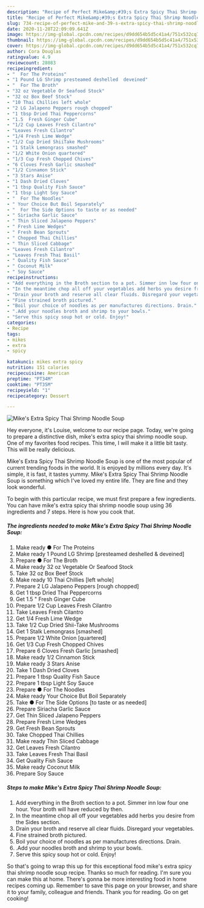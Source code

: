 ```yaml
---
description: "Recipe of Perfect Mike&amp;#39;s Extra Spicy Thai Shrimp Noodle Soup"
title: "Recipe of Perfect Mike&amp;#39;s Extra Spicy Thai Shrimp Noodle Soup"
slug: 734-recipe-of-perfect-mike-and-39-s-extra-spicy-thai-shrimp-noodle-soup
date: 2020-11-28T22:09:09.641Z
image: https://img-global.cpcdn.com/recipes/d9dd654b5d5c41a4/751x532cq70/mikes-extra-spicy-thai-shrimp-noodle-soup-recipe-main-photo.jpg
thumbnail: https://img-global.cpcdn.com/recipes/d9dd654b5d5c41a4/751x532cq70/mikes-extra-spicy-thai-shrimp-noodle-soup-recipe-main-photo.jpg
cover: https://img-global.cpcdn.com/recipes/d9dd654b5d5c41a4/751x532cq70/mikes-extra-spicy-thai-shrimp-noodle-soup-recipe-main-photo.jpg
author: Cora Douglas
ratingvalue: 4.9
reviewcount: 28083
recipeingredient:
- "  For The Proteins"
- "1 Pound LG Shrimp presteamed deshelled  deveined"
- "  For The Broth"
- "32 oz Vegetable Or Seafood Stock"
- "32 oz Box Beef Stock"
- "10 Thai Chillies left whole"
- "2 LG Jalapeno Peppers rough chopped"
- "1 tbsp Dried Thai Peppercorns"
- "1.5  Fresh Ginger Cube"
- "1/2 Cup Leaves Fresh Cilantro"
- "Leaves Fresh Cilantro"
- "1/4 Fresh Lime Wedge"
- "1/2 Cup Dried ShiiTake Mushrooms"
- "1 Stalk Lemongrass smashed"
- "1/2 White Onion quartered"
- "1/3 Cup Fresh Chopped Chives"
- "6 Cloves Fresh Garlic smashed"
- "1/2 Cinnamon Stick"
- "3 Stars Anise"
- "1 Dash Dried Cloves"
- "1 tbsp Quality Fish Sauce"
- "1 tbsp Light Soy Sauce"
- "  For The Noodles"
- " Your Choice But Boil Separately"
- "  For The Side Options to taste or as needed"
- " Siriacha Garlic Sauce"
- " Thin Sliced Jalapeno Peppers"
- " Fresh Lime Wedges"
- " Fresh Bean Sprouts"
- " Chopped Thai Chillies"
- " Thin Sliced Cabbage"
- "Leaves Fresh Cilantro"
- "Leaves Fresh Thai Basil"
- " Quality Fish Sauce"
- " Coconut Milk"
- " Soy Sauce"
recipeinstructions:
- "Add everything in the Broth section to a pot. Simmer inn low four one hour. Your broth will have reduced by then."
- "In the meantime chop all off your vegetables add herbs you desire from the Sides section."
- "Drain your broth and reserve all clear fluids. Disregard your vegetables."
- "Fine strained broth pictured."
- "Boil your choice of noodles as per manufactures directions. Drain."
- ".Add your noodles broth and shrimp to your bowls."
- "Serve this spicy soup hot or cold. Enjoy!"
categories:
- Recipe
tags:
- mikes
- extra
- spicy

katakunci: mikes extra spicy 
nutrition: 151 calories
recipecuisine: American
preptime: "PT34M"
cooktime: "PT35M"
recipeyield: "1"
recipecategory: Dessert

---
```



![Mike&#39;s Extra Spicy Thai Shrimp Noodle Soup](https://img-global.cpcdn.com/recipes/d9dd654b5d5c41a4/751x532cq70/mikes-extra-spicy-thai-shrimp-noodle-soup-recipe-main-photo.jpg)

Hey everyone, it's Louise, welcome to our recipe page. Today, we're going to prepare a distinctive dish, mike&#39;s extra spicy thai shrimp noodle soup. One of my favorites food recipes. This time, I will make it a little bit tasty. This will be really delicious.

Mike&#39;s Extra Spicy Thai Shrimp Noodle Soup is one of the most popular of current trending foods in the world. It is enjoyed by millions every day. It's simple, it is fast, it tastes yummy. Mike&#39;s Extra Spicy Thai Shrimp Noodle Soup is something which I've loved my entire life. They are fine and they look wonderful.




To begin with this particular recipe, we must first prepare a few ingredients. You can have mike&#39;s extra spicy thai shrimp noodle soup using 36 ingredients and 7 steps. Here is how you cook that.

<!--inarticleads1-->

##### The ingredients needed to make Mike&#39;s Extra Spicy Thai Shrimp Noodle Soup:

1. Make ready  ● For The Proteins
1. Make ready 1 Pound LG Shrimp [presteamed deshelled &amp; deveined]
1. Prepare  ● For The Broth
1. Make ready 32 oz Vegetable Or Seafood Stock
1. Take 32 oz Box Beef Stock
1. Make ready 10 Thai Chillies [left whole]
1. Prepare 2 LG Jalapeno Peppers [rough chopped]
1. Get 1 tbsp Dried Thai Peppercorns
1. Get 1.5 &#34; Fresh Ginger Cube
1. Prepare 1/2 Cup Leaves Fresh Cilantro
1. Take Leaves Fresh Cilantro
1. Get 1/4 Fresh Lime Wedge
1. Take 1/2 Cup Dried Shii-Take Mushrooms
1. Get 1 Stalk Lemongrass [smashed]
1. Prepare 1/2 White Onion [quartered]
1. Get 1/3 Cup Fresh Chopped Chives
1. Prepare 6 Cloves Fresh Garlic [smashed]
1. Make ready 1/2 Cinnamon Stick
1. Make ready 3 Stars Anise
1. Take 1 Dash Dried Cloves
1. Prepare 1 tbsp Quality Fish Sauce
1. Prepare 1 tbsp Light Soy Sauce
1. Prepare  ● For The Noodles
1. Make ready  Your Choice But Boil Separately
1. Take  ● For The Side Options [to taste or as needed]
1. Prepare  Siriacha Garlic Sauce
1. Get  Thin Sliced Jalapeno Peppers
1. Prepare  Fresh Lime Wedges
1. Get  Fresh Bean Sprouts
1. Take  Chopped Thai Chillies
1. Make ready  Thin Sliced Cabbage
1. Get Leaves Fresh Cilantro
1. Take Leaves Fresh Thai Basil
1. Get  Quality Fish Sauce
1. Make ready  Coconut Milk
1. Prepare  Soy Sauce




<!--inarticleads2-->

##### Steps to make Mike&#39;s Extra Spicy Thai Shrimp Noodle Soup:

1. Add everything in the Broth section to a pot. Simmer inn low four one hour. Your broth will have reduced by then.
1. In the meantime chop all off your vegetables add herbs you desire from the Sides section.
1. Drain your broth and reserve all clear fluids. Disregard your vegetables.
1. Fine strained broth pictured.
1. Boil your choice of noodles as per manufactures directions. Drain.
1. .Add your noodles broth and shrimp to your bowls.
1. Serve this spicy soup hot or cold. Enjoy!




So that's going to wrap this up for this exceptional food mike&#39;s extra spicy thai shrimp noodle soup recipe. Thanks so much for reading. I'm sure you can make this at home. There's gonna be more interesting food in home recipes coming up. Remember to save this page on your browser, and share it to your family, colleague and friends. Thank you for reading. Go on get cooking!
